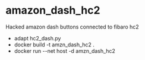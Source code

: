 # amazon_dash_hc2
Hacked amazon dash buttons connected to fibaro hc2

- adapt hc2_dash.py
- docker build -t amzn_dash_hc2 .
- docker run --net host -d amzn_dash_hc2
